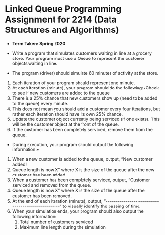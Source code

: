 # Linked Queue Programming Assignment for 2214 (Data Structures and Algorithms)
- **Term Taken: Spring 2020**
- Write a program that simulates customers waiting in line at a grocery store.  Your program must use a Queue to represent the customer objects waiting in line. 

- The program (driver) should simulate 60 minutes of activity at the store. 
1. Each iteration of your program should represent one minute.  
2. At each iteration (minute), your program should do the following:•Check to see if new customers are added to the queue.
3. There is a 25% chance that new customers show up (need to be added to the queue) every minute. 
4. This does not mean you should add a customer every four iterations, but rather each iteration should have its own 25% chance.
5. Update the customer object currently being serviced (if one exists).  This will be the customer object at the front of the queue. 
6. If the customer has been completely serviced, remove them from the queue.

- During execution, your program should output the following information:•
1. When a new customer is added to the queue, output, “New customer added! 
2. Queue length is now X” where X is the size of the queue after the new customer has been added.
3. When a customer has been completely serviced, output, “Customer serviced and removed from the queue. 
4. Queue length is now X” where X is the size of the queue after the customer has been removed.
5. At the end of each iteration (minute), output, “---------------------------------------------------“  to visually identify the passing of time.
6. When your simulation ends, your program should also output the following information:
   1. Total number of customers serviced
   2. Maximum line length during the simulation
